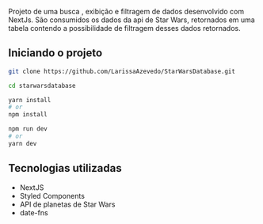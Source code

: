 Projeto de uma busca , exibição e filtragem de dados desenvolvido com NextJs. São consumidos os dados da api de Star Wars, retornados em uma tabela contendo a possibilidade de filtragem desses dados retornados.

## Iniciando o projeto


```bash
git clone https://github.com/LarissaAzevedo/StarWarsDatabase.git

cd starwarsdatabase

yarn install
# or
npm install

npm run dev
# or
yarn dev
```

## Tecnologias utilizadas

- NextJS
- Styled Components
- API de planetas de Star Wars
- date-fns

